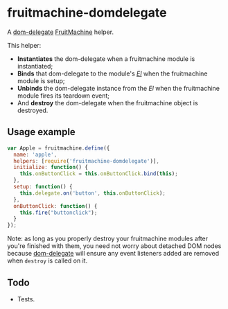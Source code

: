# fruitmachine-domdelegate

A [dom-delegate](http://github.com/ftlabs/dom-delegate) [FruitMachine](http://github.com/ftlabs/fruitmachine) helper.

This helper:
- **Instantiates** the dom-delegate when a fruitmachine module is instantiated;
- **Binds** that dom-delegate to the module's *[El](https://github.com/ftlabs/fruitmachine/blob/master/docs/module-el.md)* when the fruitmachine module is setup;
- **Unbinds** the dom-delegate instance from the *El* when the fruitmachine module fires its teardown event;
- And **destroy** the dom-delegate when the fruitmachine object is destroyed.

## Usage example

```javascript
var Apple = fruitmachine.define({
  name: 'apple',
  helpers: [require('fruitmachine-domdelegate')],
  initialize: function() {
    this.onButtonClick = this.onButtonClick.bind(this);
  },
  setup: function() {
    this.delegate.on('button', this.onButtonClick);
  },
  onButtonClick: function() {
    this.fire("buttonclick");
  }
});
```

Note: as long as you properly destroy your fruitmachine modules after you're finished with them, you need not worry about detached DOM nodes because [dom-delegate](http://github.com/ftlabs/dom-delegate) will ensure any event listeners added are removed when `destroy` is called on it.

## Todo

- Tests.
